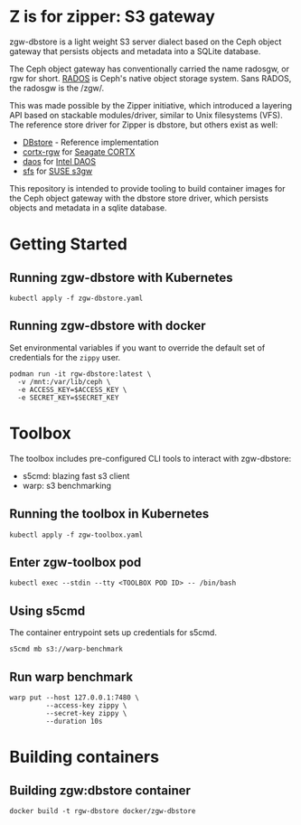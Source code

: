 # Z is for zipper: S3 gateway

zgw-dbstore is a light weight S3 server dialect based on the Ceph object
gateway that persists objects and metadata into a SQLite database.

The Ceph object gateway has conventionally carried the name radosgw, or rgw for
short. [RADOS](https://ceph.com/assets/pdfs/weil-rados-pdsw07.pdf) is Ceph's
native object storage system. Sans RADOS, the radosgw is the /zgw/.

This was made possible by the Zipper initiative, which introduced a layering API
based on stackable modules/driver, similar to Unix filesystems (VFS). The
reference store driver for Zipper is dbstore, but others exist as well:

* [DBstore](https://github.com/ceph/ceph/tree/main/src/rgw/store/dbstore) - Reference implementation
* [cortx-rgw](https://github.com/Seagate/cortx-rgw) for [Seagate CORTX](https://github.com/Seagate/cortx)
* [daos](https://github.com/ceph/ceph/pull/45888) for [Intel DAOS](https://github.com/daos-stack/daos)
* [sfs](https://github.com/aquarist-labs/ceph/tree/s3gw/src/rgw/store/sfs) for [SUSE s3gw](https://github.com/aquarist-labs/s3gw-tools/)

This repository is intended to provide tooling to build container images for
the Ceph object gateway with the dbstore store driver, which persists objects
and metadata in a sqlite database.

# Getting Started

## Running zgw-dbstore with Kubernetes

```
kubectl apply -f zgw-dbstore.yaml
```

## Running zgw-dbstore with docker

Set environmental variables if you want to override the default set of
credentials for the `zippy` user.

```
podman run -it rgw-dbstore:latest \
  -v /mnt:/var/lib/ceph \
  -e ACCESS_KEY=$ACCESS_KEY \
  -e SECRET_KEY=$SECRET_KEY
```

# Toolbox

The toolbox includes pre-configured CLI tools to interact with zgw-dbstore:

* s5cmd: blazing fast s3 client
* warp: s3 benchmarking

## Running the toolbox in Kubernetes

```
kubectl apply -f zgw-toolbox.yaml
```

## Enter zgw-toolbox pod

```
kubectl exec --stdin --tty <TOOLBOX POD ID> -- /bin/bash
```

## Using s5cmd

The container entrypoint sets up credentials for s5cmd.

```
s5cmd mb s3://warp-benchmark
```

## Run warp benchmark
```
warp put --host 127.0.0.1:7480 \
         --access-key zippy \
         --secret-key zippy \
         --duration 10s
```

# Building containers

## Building zgw:dbstore container

```
docker build -t rgw-dbstore docker/zgw-dbstore
```
